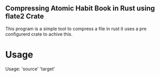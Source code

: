 ## Compressing Atomic Habit Book in Rust using flate2 Crate
This program is a simple tool to compress a file in rust it uses a pre configurerd crate to achive this.

# Usage 

  Usage: 'source' 'target'
